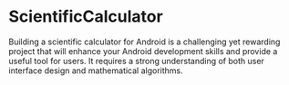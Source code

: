 # ScientificCalculator
Building a scientific calculator for Android is a challenging yet rewarding project that will enhance your Android development skills and provide a useful tool for users. It requires a strong understanding of both user interface design and mathematical algorithms. 
